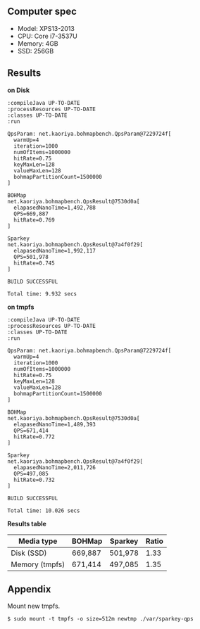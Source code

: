 ## Computer spec

*   Model: XPS13-2013
*   CPU: Core i7-3537U
*   Memory: 4GB
*   SSD: 256GB

## Results

**on Disk**

```
:compileJava UP-TO-DATE
:processResources UP-TO-DATE
:classes UP-TO-DATE
:run

QpsParam: net.kaoriya.bohmapbench.QpsParam@7229724f[
  warmUp=4
  iteration=1000
  numOfItems=1000000
  hitRate=0.75
  keyMaxLen=128
  valueMaxLen=128
  bohmapPartitionCount=1500000
]

BOHMap
net.kaoriya.bohmapbench.QpsResult@7530d0a[
  elapasedNanoTime=1,492,788
  QPS=669,887
  hitRate=0.769
]

Sparkey
net.kaoriya.bohmapbench.QpsResult@7a4f0f29[
  elapasedNanoTime=1,992,117
  QPS=501,978
  hitRate=0.745
]

BUILD SUCCESSFUL

Total time: 9.932 secs
```

**on tmpfs**

```
:compileJava UP-TO-DATE
:processResources UP-TO-DATE
:classes UP-TO-DATE
:run

QpsParam: net.kaoriya.bohmapbench.QpsParam@7229724f[
  warmUp=4
  iteration=1000
  numOfItems=1000000
  hitRate=0.75
  keyMaxLen=128
  valueMaxLen=128
  bohmapPartitionCount=1500000
]

BOHMap
net.kaoriya.bohmapbench.QpsResult@7530d0a[
  elapasedNanoTime=1,489,393
  QPS=671,414
  hitRate=0.772
]

Sparkey
net.kaoriya.bohmapbench.QpsResult@7a4f0f29[
  elapasedNanoTime=2,011,726
  QPS=497,085
  hitRate=0.732
]

BUILD SUCCESSFUL

Total time: 10.026 secs
```

**Results table**

Media type     | BOHMap  | Sparkey | Ratio
---------------|---------|---------|----------
Disk (SSD)     | 669,887 | 501,978 | 1.33
Memory (tmpfs) | 671,414 | 497,085 | 1.35

## Appendix

Mount new tmpfs.

    $ sudo mount -t tmpfs -o size=512m newtmp ./var/sparkey-qps
